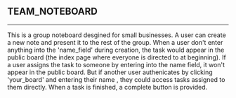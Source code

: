 TEAM_NOTEBOARD
-----
-----

This is a group noteboard desgined for small businesses. A user can create a new note and present it to the rest of the group. When a user don't enter anything into the 'name_field' during creation, the task would appear in the public board (the index page where everyone is directed to at beginning). If a user assigns the task to someone by entering into the name field, it won't appear in the public board. But if another user authenicates by clicking 'your_board' and entering their name , they could access tasks assigned to them directly. When a task is finished, a complete button is provided.

